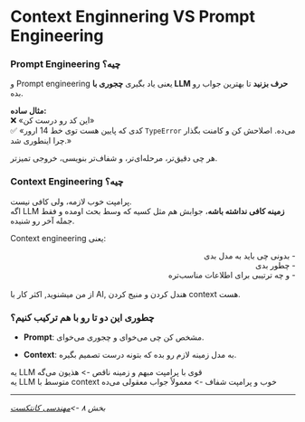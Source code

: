 # Context Enginnering VS Prompt Engineering


###  Prompt Engineering چیه؟

و Prompt engineering یعنی یاد بگیری **چجوری با LLM حرف بزنید** تا بهترین جواب رو بده.  

**مثال ساده:**  
❌ «این کد رو درست کن»  
✅ «کدی که پایین هست توی خط 14 ارور `TypeError` می‌ده. اصلاحش کن و کامنت بگذار چرا اینطوری شد.»

هر چی دقیق‌تر، مرحله‌ای‌تر، و شفاف‌تر بنویسی، خروجی تمیزتر.

###  Context Engineering چیه؟

پرامپت خوب لازمه، ولی کافی نیست.  
اگه LLM **زمینه کافی نداشته باشه**، جوابش هم مثل کسیه که وسط بحث اومده و فقط جمله آخر رو شنیده.

Context engineering یعنی:

<div dir="rtl">
- بدونی چی باید به مدل بدی
<br>
- چطور بدی
<br>
- و چه ترتیبی برای اطلاعات مناسب‌تره
</div>

<br>
از من میشنوید, اکثر کار با AI, هندل کردن و منیج کردن context هست.


### چطوری این دو تا رو با هم ترکیب کنیم؟

- **Prompt**: مشخص کن چی می‌خوای و چجوری می‌خوای.
    
- **Context**: به مدل زمینه لازم رو بده که بتونه درست تصمیم بگیره.


یه LLM قوی با پرامپت مبهم و زمینه ناقص -> هذیون می‌گه  
یه LLM متوسط با context خوب و پرامپت شفاف -> معمولاً جواب معقولی می‌ده


---

*بخش ۸ ->[مهندسی کانتکست](08-context-engineering.md)* 

